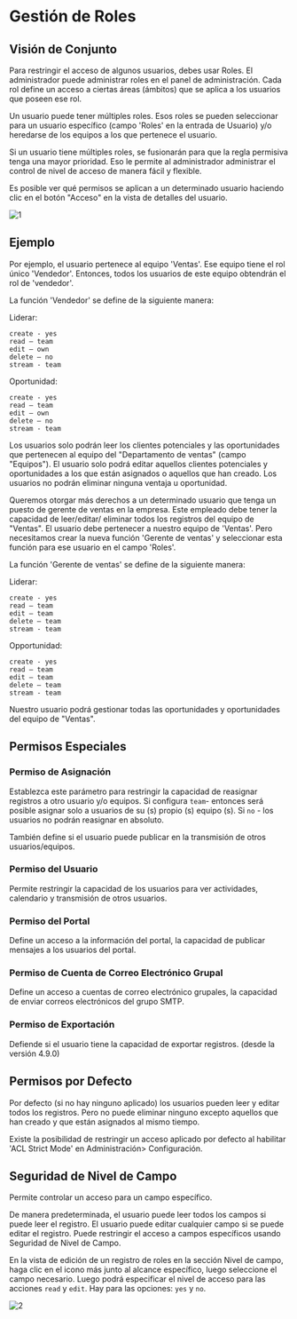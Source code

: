 # Gestión de Roles

## Visión de Conjunto

Para restringir el acceso de algunos usuarios, debes usar Roles. El administrador puede administrar roles en el panel de administración. Cada rol define un acceso a ciertas áreas (ámbitos) que se aplica a los usuarios que poseen ese rol.

Un usuario puede tener múltiples roles. Esos roles se pueden seleccionar para un usuario específico (campo 'Roles' en la entrada de Usuario) y/o heredarse de los equipos a los que pertenece el usuario.

Si un usuario tiene múltiples roles, se fusionarán para que la regla permisiva tenga una mayor prioridad. Eso le permite al administrador administrar el control de nivel de acceso de manera fácil y flexible.

Es posible ver qué permisos se aplican a un determinado usuario haciendo clic en el botón "Acceso" en la vista de detalles del usuario.

![1](https://raw.githubusercontent.com/espocrm/documentation/master/_static/images/administration/roles-management/scope-level.png)


## Ejemplo

Por ejemplo, el usuario pertenece al equipo 'Ventas'. Ese equipo tiene el rol único 'Vendedor'. Entonces, todos los usuarios de este equipo obtendrán el rol de 'vendedor'.

La función 'Vendedor' se define de la siguiente manera:

Liderar:
```
create - yes
read – team
edit – own
delete – no
stream - team
```

Oportunidad:
```
create - yes
read – team
edit – own
delete – no
stream - team
```

Los usuarios solo podrán leer los clientes potenciales y las oportunidades que pertenecen al equipo del "Departamento de ventas" (campo "Equipos").
El usuario solo podrá editar aquellos clientes potenciales y oportunidades a los que están asignados o aquellos que han creado.
Los usuarios no podrán eliminar ninguna ventaja u oportunidad.

Queremos otorgar más derechos a un determinado usuario que tenga un puesto de gerente de ventas en la empresa. Este empleado debe tener la capacidad de leer/editar/ eliminar todos los registros del equipo de "Ventas". El usuario debe pertenecer a nuestro equipo de 'Ventas'. Pero necesitamos crear la nueva función 'Gerente de ventas' y seleccionar esta función para ese usuario en el campo 'Roles'.

La función 'Gerente de ventas' se define de la siguiente manera:

Liderar:
```
create - yes
read – team
edit – team
delete – team
stream - team
```

Opportunidad:
```
create - yes
read – team
edit – team
delete – team
stream - team
```

Nuestro usuario podrá gestionar todas las oportunidades y oportunidades del equipo de "Ventas".

## Permisos Especiales

### Permiso de Asignación

Establezca este parámetro para restringir la capacidad de reasignar registros a otro usuario y/o equipos. Si configura `team`- entonces será posible asignar solo a usuarios de su (s) propio (s) equipo (s). Si `no` - los usuarios no podrán reasignar en absoluto.

También define si el usuario puede publicar en la transmisión de otros usuarios/equipos.

### Permiso del Usuario

Permite restringir la capacidad de los usuarios para ver actividades, calendario y transmisión de otros usuarios.

### Permiso del Portal

Define un acceso a la información del portal, la capacidad de publicar mensajes a los usuarios del portal.

### Permiso de Cuenta de Correo Electrónico Grupal

Define un acceso a cuentas de correo electrónico grupales, la capacidad de enviar correos electrónicos del grupo SMTP.

### Permiso de Exportación

Defiende si el usuario tiene la capacidad de exportar registros. (desde la versión 4.9.0)

## Permisos por Defecto

Por defecto (si no hay ninguno aplicado) los usuarios pueden leer y editar todos los registros. Pero no puede eliminar ninguno excepto aquellos que han creado y que están asignados al mismo tiempo.

Existe la posibilidad de restringir un acceso aplicado por defecto al habilitar 'ACL Strict Mode' en Administración> Configuración.

## Seguridad de Nivel de Campo

Permite controlar un acceso para un campo específico.

De manera predeterminada, el usuario puede leer todos los campos si puede leer el registro. El usuario puede editar cualquier campo si se puede editar el registro. Puede restringir el acceso a campos específicos usando Seguridad de Nivel de Campo.

En la vista de edición de un registro de roles en la sección Nivel de campo, haga clic en el icono más junto al alcance específico, luego seleccione el campo necesario. Luego podrá especificar el nivel de acceso para las acciones `read` y `edit`. Hay para las opciones: `yes` y `no`.

![2](https://raw.githubusercontent.com/espocrm/documentation/master/_static/images/administration/roles-management/field-level-secutiry.png)
